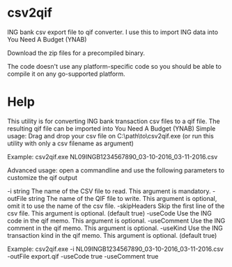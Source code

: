 # csv2qif
ING bank csv export file to qif converter. I use this to import ING data into You Need A Budget (YNAB)

Download the zip files for a precompiled binary.

The code doesn't use any platform-specific code so you should be able to compile it on any go-supported platform.

Help
====

This utility is for converting ING bank transaction csv files to a qif file.
The resulting qif file can be imported into You Need A Budget (YNAB)
Simple usage: Drag and drop your csv file on C:\path\to\csv2qif.exe (or run this utility with only a csv filename as argument)

Example: csv2qif.exe NL09INGB1234567890_03-10-2016_03-11-2016.csv

Advanced usage: open a commandline and use the following parameters to customize the qif output

  -i string
    	The name of the CSV file to read.
	This argument is mandatory.
  -outFile string
    	The name of the QIF file to write.
	This argument is optional, omit it to use the name of the csv file.
  -skipHeaders
    	Skip the first line of the csv file.
	This argument is optional. (default true)
  -useCode
    	Use the ING code in the qif memo.
	This argument is optional.
  -useComment
    	Use the ING comment in the qif memo.
	This argument is optional.
  -useKind
    	Use the ING transaction kind in the qif memo.
	This argument is optional. (default true)

Example: csv2qif.exe -i NL09INGB1234567890_03-10-2016_03-11-2016.csv -outFile export.qif -useCode true -useComment true


